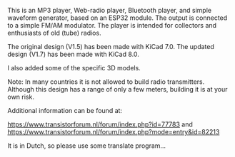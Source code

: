 This is an MP3 player, Web-radio player, Bluetooth player, and simple waveform generator, based on an ESP32 module. 
The output is connected to a simple FM/AM modulator. The player is intended for collectors and enthusiasts of old
(tube) radios.

The original design (V1.5) has been made with KiCad 7.0. The updated design (V1.7) has been made with KiCad 8.0.

I also added some of the specific 3D models.

Note: In many countries it is not allowed to build radio transmitters. Although this design has a range of only a 
few meters, building it is at your own risk.

Additional information can be found at: 

https://www.transistorforum.nl/forum/index.php?id=77783 and https://www.transistorforum.nl/forum/index.php?mode=entry&id=82213

It is in Dutch, so please use some translate program...
